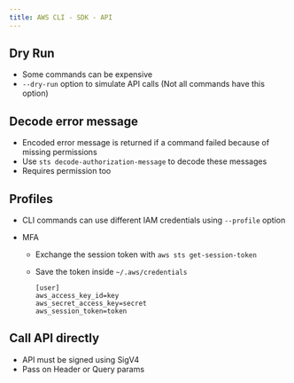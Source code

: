 ```yaml
---
title: AWS CLI - SDK - API
---
```


## Dry Run

- Some commands can be expensive
- `--dry-run` option to simulate API calls (Not all commands have this option)

## Decode error message

* Encoded error message is returned if a command failed because of missing permissions
* Use `sts decode-authorization-message` to decode these messages
* Requires permission too

## Profiles

* CLI commands can use different IAM credentials using `--profile` option

* MFA

  * Exchange the session token with `aws sts get-session-token`

  * Save the token inside `~/.aws/credentials`

    ```apacheconfig
    [user]
    aws_access_key_id=key
    aws_secret_access_key=secret
    aws_session_token=token
    ```

## Call API directly

* API must be signed using SigV4
* Pass on Header or Query params
